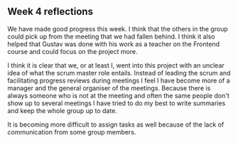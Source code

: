 ## Week 4 reflections

We have made good progress this week. I think that the others in the group could pick up from the meeting that we had fallen behind. I think it also helped that Gustav was done with his work as a teacher on the Frontend course and could focus on the project more.

I think it is clear that we, or at least I, went into this project with an unclear idea of what the scrum master role entails. Instead of leading the scrum and facilitating progress reviews during meetings I feel I have become more of a manager and the general organiser of the meetings. Because there is always someone who is not at the meeting and often the same people don't show up to several meetings I have tried to do my best to write summaries and keep the whole group up to date.

It is becoming more difficult to assign tasks as well because of the lack of communication from some group members.